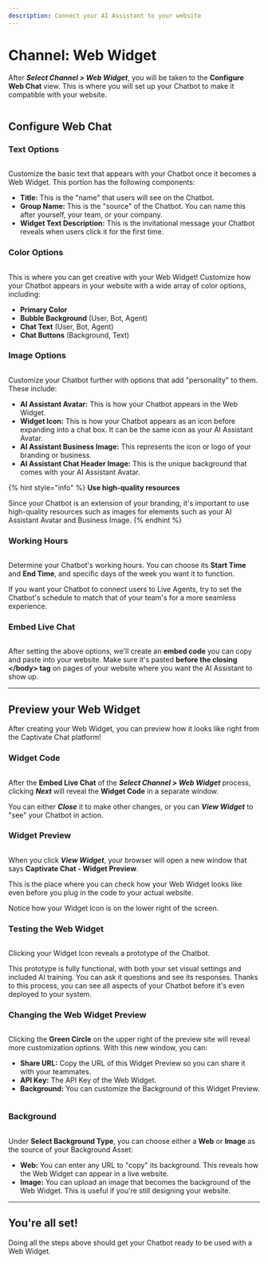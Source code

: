 ```yaml
---
description: Connect your AI Assistant to your website
---
```


# Channel: Web Widget

After _**Select Channel > Web Widget**_, you will be taken to the **Configure Web Chat** view. This is where you will set up your Chatbot to make it compatible with your website.&#x20;

<figure><img src="../../.gitbook/assets/image (123).png" alt=""><figcaption></figcaption></figure>

## Configure Web Chat

### Text Options

<figure><img src="../../.gitbook/assets/image (124).png" alt=""><figcaption></figcaption></figure>

Customize the basic text that appears with your Chatbot once it becomes a Web Widget. This portion has the following components:

* **Title:** This is the "name" that users will see on the Chatbot.
* **Group Name:** This is the "source" of the Chatbot. You can name this after yourself, your team, or your company.
* **Widget Text Description:** This is the invitational message your Chatbot reveals when users click it for the first time.&#x20;

### Color Options

<figure><img src="../../.gitbook/assets/image (126).png" alt=""><figcaption></figcaption></figure>

This is where you can get creative with your Web Widget! Customize how your Chatbot appears in your website with a wide array of color options, including:

* **Primary Color**
* **Bubble Background** (User, Bot, Agent)
* **Chat Text** (User, Bot, Agent)
* **Chat Buttons** (Background, Text)

### Image Options

<figure><img src="../../.gitbook/assets/image (125).png" alt=""><figcaption></figcaption></figure>

Customize your Chatbot further with options that add "personality" to them. These include:

* **AI Assistant Avatar:** This is how your Chatbot appears in the Web Widget.
* **Widget Icon:** This is how your Chatbot appears as an icon before expanding into a chat box. It can be the same icon as your AI Assistant Avatar.&#x20;
* **AI Assistant Business Image:** This represents the icon or logo of your branding or business.&#x20;
* **AI Assistant Chat Header Image:** This is the unique background that comes with your AI Assistant Avatar.

{% hint style="info" %}
**Use high-quality resources**

Since your Chatbot is an extension of your branding, it's important to use high-quality resources such as images for elements such as your AI Assistant Avatar and Business Image.
{% endhint %}

### Working Hours

<figure><img src="../../.gitbook/assets/image (127).png" alt=""><figcaption></figcaption></figure>



Determine your Chatbot's working hours. You can choose its **Start Time** and **End Time**, and specific days of the week you want it to function. &#x20;

If you want your Chatbot to connect users to Live Agents, try to set the Chatbot's schedule to match that of your team's for a more seamless experience.

### Embed Live Chat

<figure><img src="../../.gitbook/assets/image (128).png" alt=""><figcaption></figcaption></figure>

After setting the above options, we'll create an **embed code** you can copy and paste into your website. Make sure it's pasted **before the closing \</body> tag** on pages of your website where you want the AI Assistant to show up.

***

## Preview your Web Widget

After creating your Web Widget, you can preview how it looks like right from the Captivate Chat platform!&#x20;

### Widget Code

<figure><img src="../../.gitbook/assets/image (114).png" alt=""><figcaption></figcaption></figure>

After the **Embed Live Chat** of the _**Select Channel > Web Widget**_ process, clicking _**Next**_ will reveal the **Widget Code** in a separate window.&#x20;

You can either _**Close**_ it to make other changes, or you can _**View Widget**_ to "see" your Chatbot in action.&#x20;

### Widget Preview

<figure><img src="../../.gitbook/assets/image (133).png" alt=""><figcaption></figcaption></figure>

When you click _**View Widget**_, your browser will open a new window that says **Captivate Chat - Widget Preview**.&#x20;

This is the place where you can check how your Web Widget looks like even before you plug in the code to your actual website.&#x20;

Notice how your Widget Icon is on the lower right of the screen.&#x20;

### Testing the Web Widget

<figure><img src="../../.gitbook/assets/image (134).png" alt=""><figcaption></figcaption></figure>

Clicking your Widget Icon reveals a prototype of the Chatbot.&#x20;

This prototype is fully functional, with both your set visual settings and included AI training. You can ask it questions and see its responses. Thanks to this process, you can see all aspects of your Chatbot before it's even deployed to your system.&#x20;

### Changing the Web Widget Preview

<figure><img src="../../.gitbook/assets/image (136).png" alt=""><figcaption></figcaption></figure>

Clicking the **Green Circle** on the upper right of the preview site will reveal more customization options. With this new window, you can:

* **Share URL:** Copy the URL of this Widget Preview so you can share it with your teammates.
* **API Key:** The API Key of the Web Widget.
* **Background:** You can customize the Background of this Widget Preview.&#x20;

<figure><img src="../../.gitbook/assets/image (119).png" alt=""><figcaption></figcaption></figure>

### Background

<figure><img src="../../.gitbook/assets/image (137).png" alt=""><figcaption></figcaption></figure>

Under **Select Background Type**, you can choose either a **Web** or **Image** as the source of your Background Asset:

* **Web:** You can enter any URL to "copy" its background. This reveals how the Web Widget can appear in a live website.
* **Image:** You can upload an image that becomes the background of the Web Widget. This is useful if you're still designing your website.&#x20;

***

## You're all set!

Doing all the steps above should get your Chatbot ready to be used with a Web Widget.
